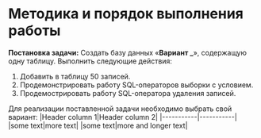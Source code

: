 # Методика и порядок выполнения работы

__Постановка задачи:__ Создать базу данных «**Вариант _**», содержащую одну таблицу. 
Выполнить следующие действия:
1. Добавить в таблицу  50 записей.
2. Продемонстрировать работу SQL-операторов выборки с условием. 
3. Продемострировать работу SQL-оператора удаления записей.

Для реализации поставленной задачи необходимо выбрать свой вариант:
|Header column 1|Header column 2|
|-----------|-----------|
|some text|more text|
|some text|more and longer text|



